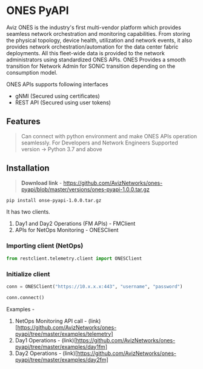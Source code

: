 # ONES PyAPI

Aviz ONES is the industry's first multi-vendor platform which provides seamless network orchestration and monitoring capabilities. From storing the physical topology, device health, utilization and network events, it also provides network orchestration/automation for the data center fabric deployments. All this fleet-wide data is provided to the network administrators using standardized ONES APIs. ONES Provides a smooth transition for Network Admin for SONiC transition depending on the consumption model.

ONES APIs supports following interfaces
- gNMI (Secured using certificates)
- REST API (Secured using user tokens)



## Features
> Can connect with python environment and make ONES APIs operation seamlessly.
> For Developers and Network Engineers
> Supported version -> Python 3.7 and above 


## Installation
> **Download link** - https://github.com/AvizNetworks/ones-pyapi/blob/master/versions/ones-pyapi-1.0.0.tar.gz
```sh
pip install onse-pyapi-1.0.0.tar.gz
```

It has two clients.
1. Day1 and Day2 Operations (FM APIs)  - FMClient
2. APIs for NetOps Monitoring - ONESClient

### Importing client (NetOps)

```py
from restclient.telemetry.client import ONESClient 
```

### Initialize client 

```py
conn = ONESClient("https://10.x.x.x:443", "username", "password")

conn.connect()
```

Examples -
1. NetOps Monitoring API call - (link)[https://github.com/AvizNetworks/ones-pyapi/tree/master/examples/telemetry]
2. Day1 Operations - (link)[https://github.com/AvizNetworks/ones-pyapi/tree/master/examples/day1fm]
3. Day2 Operations - (link)[https://github.com/AvizNetworks/ones-pyapi/tree/master/examples/day2fm]

